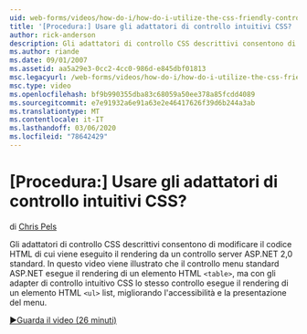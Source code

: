 ```yaml
---
uid: web-forms/videos/how-do-i/how-do-i-utilize-the-css-friendly-control-adapters
title: '[Procedura:] Usare gli adattatori di controllo intuitivi CSS? | Microsoft Docs'
author: rick-anderson
description: Gli adattatori di controllo CSS descrittivi consentono di modificare il codice HTML di cui viene eseguito il rendering da un controllo server ASP.NET 2,0 standard. In questo video viene illustrato come Stan...
ms.author: riande
ms.date: 09/01/2007
ms.assetid: aa5a29e3-0cc2-4cc0-986d-e845dbf01813
msc.legacyurl: /web-forms/videos/how-do-i/how-do-i-utilize-the-css-friendly-control-adapters
msc.type: video
ms.openlocfilehash: bf9b990355dba83c68059a50ee378a85fcdd4089
ms.sourcegitcommit: e7e91932a6e91a63e2e46417626f39d6b244a3ab
ms.translationtype: MT
ms.contentlocale: it-IT
ms.lasthandoff: 03/06/2020
ms.locfileid: "78642429"
---
```

# <a name="how-do-i-utilize-the-css-friendly-control-adapters"></a>[Procedura:] Usare gli adattatori di controllo intuitivi CSS?

di [Chris Pels](https://twitter.com/chrispels)

Gli adattatori di controllo CSS descrittivi consentono di modificare il codice HTML di cui viene eseguito il rendering da un controllo server ASP.NET 2,0 standard. In questo video viene illustrato che il controllo menu standard ASP.NET esegue il rendering di un elemento HTML `<table>`, ma con gli adapter di controllo intuitivo CSS lo stesso controllo esegue il rendering di un elemento HTML `<ul>` list, migliorando l'accessibilità e la presentazione del menu. 

[&#9654;Guarda il video (26 minuti)](https://channel9.msdn.com/Blogs/ASP-NET-Site-Videos/how-do-i-utilize-the-css-friendly-control-adapters)
